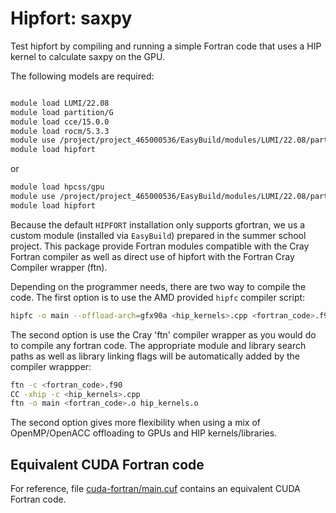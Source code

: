 # Hipfort: saxpy

Test hipfort by compiling and running a simple Fortran code that uses a HIP kernel to calculate saxpy on the GPU.

The following models are required:
```bash

module load LUMI/22.08
module load partition/G
module load cce/15.0.0
module load rocm/5.3.3
module use /project/project_465000536/EasyBuild/modules/LUMI/22.08/partition/G/
module load hipfort
```
or  
```bash
module load hpcss/gpu
module use /project/project_465000536/EasyBuild/modules/LUMI/22.08/partition/G/
module load hipfort
``` 
Because the default `HIPFORT` installation only supports gfortran,  we us a custom module (installed via `EasyBuild`)  prepared in the summer school project. This package provide Fortran modules compatible with the Cray Fortran compiler as well as direct use of hipfort with the Fortran Cray Compiler wrapper (ftn).

Depending on the programmer needs, there are two way to compile the code. The first option is to use the AMD  provided `hipfc` compiler script:
```bash
hipfc -o main --offload-arch=gfx90a <hip_kernels>.cpp <fortran_code>.f90
```
The second option is use the Cray 'ftn' compiler wrapper as you would do to compile any fortran code. The appropriate module and library search paths as well as library linking flags will be automatically added by the compiler wrappper:
```bash
ftn -c <fortran_code>.f90
CC -xhip -c <hip_kernels>.cpp
ftn -o main <fortran_code>.o hip_kernels.o
```
The second option gives more flexibility when using a mix of OpenMP/OpenACC offloading to GPUs and HIP kernels/libraries.

## Equivalent CUDA Fortran code

For reference, file [cuda-fortran/main.cuf](cuda-fortran/main.cuf) contains an equivalent CUDA Fortran code.
